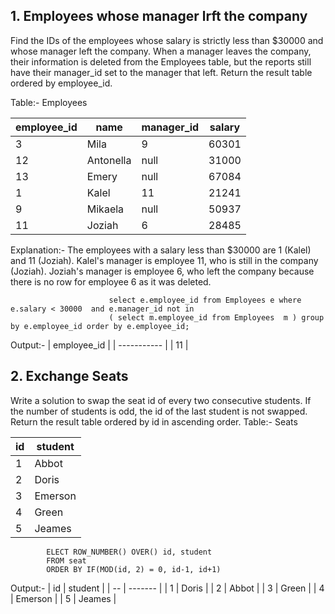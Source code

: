 ## 1. Employees whose manager lrft the company

Find the IDs of the employees whose salary is strictly less than $30000 and whose manager left the company. When a manager leaves the company, their information is deleted from the Employees table, but the reports still have their manager_id set to the manager that left.
Return the result table ordered by employee_id.
    
Table:- Employees

| employee_id | name      | manager_id | salary |
| ----------- | --------- | ---------- | ------ |
| 3           | Mila      | 9          | 60301  |
| 12          | Antonella | null       | 31000  |
| 13          | Emery     | null       | 67084  |
| 1           | Kalel     | 11         | 21241  |
| 9           | Mikaela   | null       | 50937  |
| 11          | Joziah    | 6          | 28485  |

Explanation:- The employees with a salary less than $30000 are 1 (Kalel) and 11 (Joziah).
              Kalel's manager is employee 11, who is still in the company (Joziah).
              Joziah's manager is employee 6, who left the company because there is no row for employee 6 as it was deleted.

                          select e.employee_id from Employees e where e.salary < 30000  and e.manager_id not in 
                          ( select m.employee_id from Employees  m ) group by e.employee_id order by e.employee_id; 
Output:-
| employee_id |
| ----------- |
| 11          |

## 2. Exchange Seats
Write a solution to swap the seat id of every two consecutive students. If the number of students is odd, the id of the last student is not swapped.
Return the result table ordered by id in ascending order.
Table:- Seats

| id | student |
| -- | ------- |
| 1  | Abbot   |
| 2  | Doris   |
| 3  | Emerson |
| 4  | Green   |
| 5  | Jeames  |

            ELECT ROW_NUMBER() OVER() id, student
            FROM seat
            ORDER BY IF(MOD(id, 2) = 0, id-1, id+1)
Output:- 
| id | student |
| -- | ------- |
| 1  | Doris   |
| 2  | Abbot   |
| 3  | Green   |
| 4  | Emerson |
| 5  | Jeames  |

